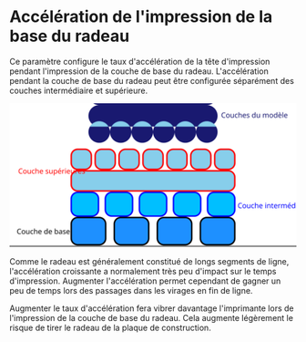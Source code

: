Accélération de l'impression de la base du radeau
===

Ce paramètre configure le taux d'accélération de la tête d'impression pendant l'impression de la couche de base du radeau. L'accélération pendant la couche de base du radeau peut être configurée séparément des couches intermédiaire et supérieure.

![Où se trouve la couche de base dans le radeau](../images/raft_dimensions_simplified_fr.svg)

Comme le radeau est généralement constitué de longs segments de ligne, l'accélération croissante a normalement très peu d'impact sur le temps d'impression. Augmenter l'accélération permet cependant de gagner un peu de temps lors des passages dans les virages en fin de ligne.

Augmenter le taux d'accélération fera vibrer davantage l'imprimante lors de l'impression de la couche de base du radeau. Cela augmente légèrement le risque de tirer le radeau de la plaque de construction.
